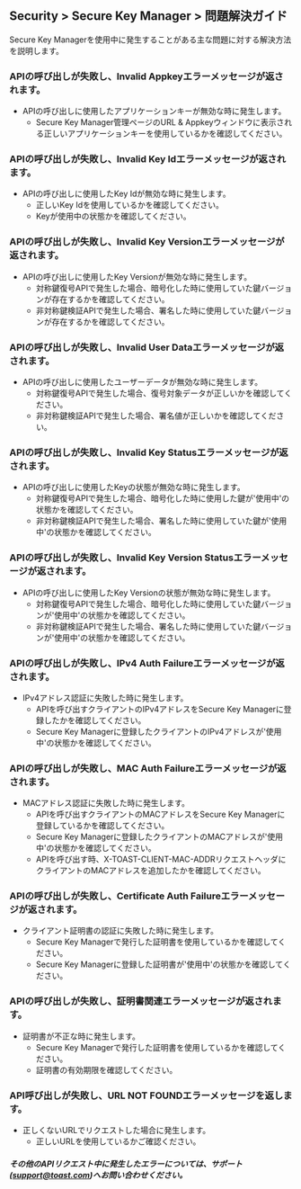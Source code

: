 ## Security > Secure Key Manager > 問題解決ガイド
Secure Key Managerを使用中に発生することがある主な問題に対する解決方法を説明します。

### APIの呼び出しが失敗し、Invalid Appkeyエラーメッセージが返されます。
* APIの呼び出しに使用したアプリケーションキーが無効な時に発生します。
    * Secure Key Manager管理ページのURL & Appkeyウィンドウに表示される正しいアプリケーションキーを使用しているかを確認してください。

### APIの呼び出しが失敗し、Invalid Key Idエラーメッセージが返されます。
* APIの呼び出しに使用したKey Idが無効な時に発生します。
    * 正しいKey Idを使用しているかを確認してください。
    * Keyが使用中の状態かを確認してください。
    
### APIの呼び出しが失敗し、Invalid Key Versionエラーメッセージが返されます。
* APIの呼び出しに使用したKey Versionが無効な時に発生します。
    * 対称鍵復号APIで発生した場合、暗号化した時に使用していた鍵バージョンが存在するかを確認してください。
    * 非対称鍵検証APIで発生した場合、署名した時に使用していた鍵バージョンが存在するかを確認してください。

### APIの呼び出しが失敗し、Invalid User Dataエラーメッセージが返されます。
* APIの呼び出しに使用したユーザーデータが無効な時に発生します。
    * 対称鍵復号APIで発生した場合、復号対象データが正しいかを確認してください。
    * 非対称鍵検証APIで発生した場合、署名値が正しいかを確認してください。

### APIの呼び出しが失敗し、Invalid Key Statusエラーメッセージが返されます。
* APIの呼び出しに使用したKeyの状態が無効な時に発生します。
    * 対称鍵復号APIで発生した場合、暗号化した時に使用した鍵が'使用中'の状態かを確認してください。
    * 非対称鍵検証APIで発生した場合、署名した時に使用していた鍵が'使用中'の状態かを確認してください。

### APIの呼び出しが失敗し、Invalid Key Version Statusエラーメッセージが返されます。
* APIの呼び出しに使用したKey Versionの状態が無効な時に発生します。
    * 対称鍵復号APIで発生した場合、暗号化した時に使用していた鍵バージョンが'使用中'の状態かを確認してください。
    * 非対称鍵検証APIで発生した場合、署名した時に使用していた鍵バージョンが'使用中'の状態かを確認してください。
    
### APIの呼び出しが失敗し、IPv4 Auth Failureエラーメッセージが返されます。
* IPv4アドレス認証に失敗した時に発生します。
    * APIを呼び出すクライアントのIPv4アドレスをSecure Key Managerに登録したかを確認してください。
    * Secure Key Managerに登録したクライアントのIPv4アドレスが'使用中'の状態かを確認してください。

### APIの呼び出しが失敗し、MAC Auth Failureエラーメッセージが返されます。
* MACアドレス認証に失敗した時に発生します。
    * APIを呼び出すクライアントのMACアドレスをSecure Key Managerに登録しているかを確認してください。
    * Secure Key Managerに登録したクライアントのMACアドレスが'使用中'の状態かを確認してください。
    * APIを呼び出す時、X-TOAST-CLIENT-MAC-ADDRリクエストヘッダにクライアントのMACアドレスを追加したかを確認してください。

### APIの呼び出しが失敗し、Certificate Auth Failureエラーメッセージが返されます。
* クライアント証明書の認証に失敗した時に発生します。
    * Secure Key Managerで発行した証明書を使用しているかを確認してください。
    * Secure Key Managerに登録した証明書が'使用中'の状態かを確認してください。

### APIの呼び出しが失敗し、証明書関連エラーメッセージが返されます。
* 証明書が不正な時に発生します。
    * Secure Key Managerで発行した証明書を使用しているかを確認してください。
    * 証明書の有効期限を確認してください。

### API呼び出しが失敗し、URL NOT FOUNDエラーメッセージを返します。
* 正しくないURLでリクエストした場合に発生します。
    * 正しいURLを使用しているかご確認ください。
        
##### その他のAPIリクエスト中に発生したエラーについては、サポート([support@toast.com](mailto:support@toast.com))へお問い合わせください。
